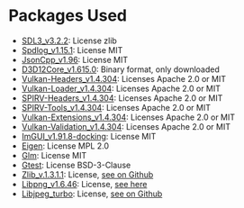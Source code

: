 # Packages Used

- [SDL3_v3.2.2](https://github.com/libsdl-org/SDL.git): License zlib
- [Spdlog_v1.15.1](https://github.com/gabime/spdlog.git): License MIT
- [JsonCpp_v1.96](https://github.com/open-source-parsers/jsoncpp.git): License MIT
- [D3D12Core_v1.615.0](https://devblogs.microsoft.com/directx/gettingstarted-dx12agility/): Binary format, only downloaded
- [Vulkan-Headers_v1.4.304](https://github.com/KhronosGroup/Vulkan-Headers.git): Licenses Apache 2.0 or MIT
- [Vulkan-Loader_v1.4.304](https://github.com/KhronosGroup/Vulkan-Loader.git): Licenses Apache 2.0 or MIT
- [SPIRV-Headers_v1.4.304](https://github.com/KhronosGroup/SPIRV-Headers.git): Licenses Apache 2.0 or MIT
- [SPIRV-Tools_v1.4.304](https://github.com/KhronosGroup/SPIRV-Tools.git): Licenses Apache 2.0 or MIT
- [Vulkan-Extensions_v1.4.304](https://github.com/KhronosGroup/Vulkan-ExtensionLayer.git): Licenses Apache 2.0 or MIT
- [Vulkan-Validation_v1.4.304](https://github.com/KhronosGroup/Vulkan-ValidationLayers.git): Licenses Apache 2.0 or MIT
- [ImGUI_v1.91.8-docking](https://github.com/ocornut/imgui.git): License MIT
- [Eigen](https://gitlab.com/libeigen/eigen.git): License MPL 2.0
- [Glm](https://github.com/g-truc/glm.git): License MIT
- [Gtest](https://github.com/google/googletest.git): License BSD-3-Clause
- [Zlib_v.1.3.1.1](https://github.com/madler/zlib.git): License, [see on Github](https://github.com/madler/zlib/blob/develop/LICENSE)
- [Libpng_v1.6.46](https://sourceforge.net/p/libpng/code/ci/master/tree/): License, [see here](https://sourceforge.net/p/libpng/code/ci/master/tree/LICENSE)
- [Libjpeg_turbo](https://github.com/libjpeg-turbo/libjpeg-turbo.git): License, [see on Github](https://github.com/libjpeg-turbo/libjpeg-turbo?tab=License-1-ov-file#readme)
